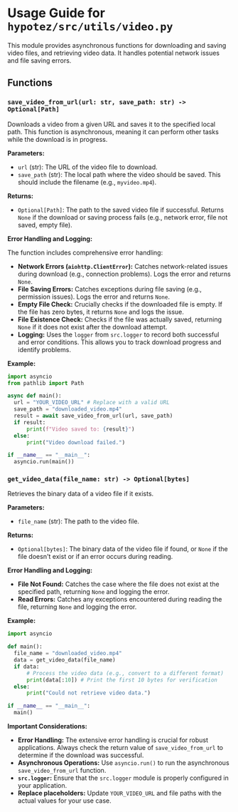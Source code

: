# Usage Guide for `hypotez/src/utils/video.py`

This module provides asynchronous functions for downloading and saving video files, and retrieving video data. It handles potential network issues and file saving errors.

## Functions

### `save_video_from_url(url: str, save_path: str) -> Optional[Path]`

Downloads a video from a given URL and saves it to the specified local path.  This function is asynchronous, meaning it can perform other tasks while the download is in progress.

**Parameters:**

* `url` (str): The URL of the video file to download.
* `save_path` (str): The local path where the video should be saved.  This should include the filename (e.g., `myvideo.mp4`).

**Returns:**

* `Optional[Path]`: The path to the saved video file if successful.  Returns `None` if the download or saving process fails (e.g., network error, file not saved, empty file).


**Error Handling and Logging:**

The function includes comprehensive error handling:

* **Network Errors (`aiohttp.ClientError`):** Catches network-related issues during download (e.g., connection problems).  Logs the error and returns `None`.
* **File Saving Errors:** Catches exceptions during file saving (e.g., permission issues). Logs the error and returns `None`.
* **Empty File Check:**  Crucially checks if the downloaded file is empty. If the file has zero bytes, it returns `None` and logs the issue.
* **File Existence Check:** Checks if the file was actually saved, returning `None` if it does not exist after the download attempt.
* **Logging:** Uses the `logger` from `src.logger` to record both successful and error conditions. This allows you to track download progress and identify problems.

**Example:**

```python
import asyncio
from pathlib import Path

async def main():
  url = "YOUR_VIDEO_URL" # Replace with a valid URL
  save_path = "downloaded_video.mp4"
  result = await save_video_from_url(url, save_path)
  if result:
      print(f"Video saved to: {result}")
  else:
      print("Video download failed.")

if __name__ == "__main__":
  asyncio.run(main())
```


### `get_video_data(file_name: str) -> Optional[bytes]`

Retrieves the binary data of a video file if it exists.

**Parameters:**

* `file_name` (str): The path to the video file.

**Returns:**

* `Optional[bytes]`: The binary data of the video file if found, or `None` if the file doesn't exist or if an error occurs during reading.

**Error Handling and Logging:**

* **File Not Found:** Catches the case where the file does not exist at the specified path, returning `None` and logging the error.
* **Read Errors:** Catches any exceptions encountered during reading the file, returning `None` and logging the error.


**Example:**

```python
import asyncio

def main():
  file_name = "downloaded_video.mp4"
  data = get_video_data(file_name)
  if data:
      # Process the video data (e.g., convert to a different format)
      print(data[:10]) # Print the first 10 bytes for verification
  else:
      print("Could not retrieve video data.")

if __name__ == "__main__":
  main()
```

**Important Considerations:**

* **Error Handling:** The extensive error handling is crucial for robust applications.  Always check the return value of `save_video_from_url` to determine if the download was successful.
* **Asynchronous Operations:** Use `asyncio.run()` to run the asynchronous `save_video_from_url` function.
* **`src.logger`:** Ensure that the `src.logger` module is properly configured in your application.
* **Replace placeholders:**  Update `YOUR_VIDEO_URL` and file paths with the actual values for your use case.